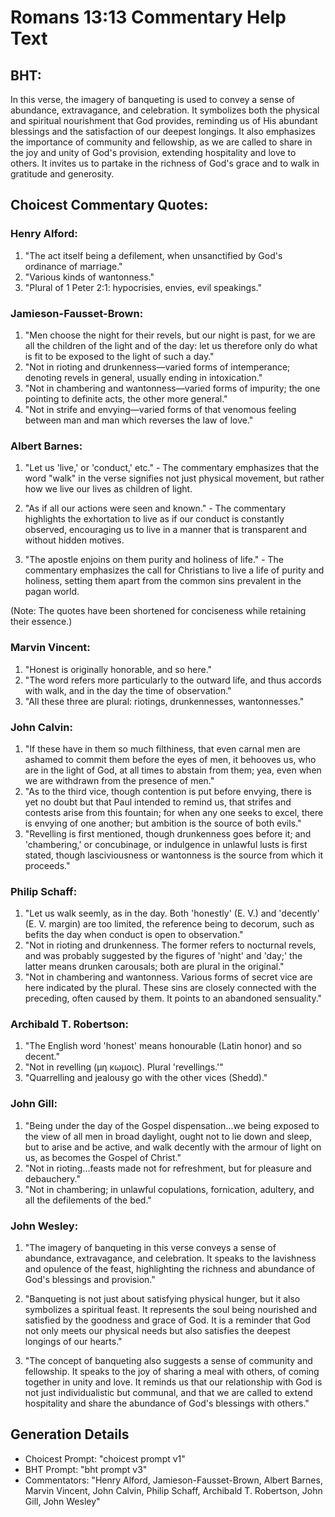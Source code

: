 # Romans 13:13 Commentary Help Text

## BHT:
In this verse, the imagery of banqueting is used to convey a sense of abundance, extravagance, and celebration. It symbolizes both the physical and spiritual nourishment that God provides, reminding us of His abundant blessings and the satisfaction of our deepest longings. It also emphasizes the importance of community and fellowship, as we are called to share in the joy and unity of God's provision, extending hospitality and love to others. It invites us to partake in the richness of God's grace and to walk in gratitude and generosity.

## Choicest Commentary Quotes:
### Henry Alford:
1. "The act itself being a defilement, when unsanctified by God's ordinance of marriage."
2. "Various kinds of wantonness."
3. "Plural of 1 Peter 2:1: hypocrisies, envies, evil speakings."

### Jamieson-Fausset-Brown:
1. "Men choose the night for their revels, but our night is past, for we are all the children of the light and of the day: let us therefore only do what is fit to be exposed to the light of such a day."
2. "Not in rioting and drunkenness—varied forms of intemperance; denoting revels in general, usually ending in intoxication."
3. "Not in chambering and wantonness—varied forms of impurity; the one pointing to definite acts, the other more general."
4. "Not in strife and envying—varied forms of that venomous feeling between man and man which reverses the law of love."

### Albert Barnes:
1. "Let us 'live,' or 'conduct,' etc." - The commentary emphasizes that the word "walk" in the verse signifies not just physical movement, but rather how we live our lives as children of light.

2. "As if all our actions were seen and known." - The commentary highlights the exhortation to live as if our conduct is constantly observed, encouraging us to live in a manner that is transparent and without hidden motives.

3. "The apostle enjoins on them purity and holiness of life." - The commentary emphasizes the call for Christians to live a life of purity and holiness, setting them apart from the common sins prevalent in the pagan world.

(Note: The quotes have been shortened for conciseness while retaining their essence.)

### Marvin Vincent:
1. "Honest is originally honorable, and so here."
2. "The word refers more particularly to the outward life, and thus accords with walk, and in the day the time of observation."
3. "All these three are plural: riotings, drunkennesses, wantonnesses."

### John Calvin:
1. "If these have in them so much filthiness, that even carnal men are ashamed to commit them before the eyes of men, it behooves us, who are in the light of God, at all times to abstain from them; yea, even when we are withdrawn from the presence of men."
2. "As to the third vice, though contention is put before envying, there is yet no doubt but that Paul intended to remind us, that strifes and contests arise from this fountain; for when any one seeks to excel, there is envying of one another; but ambition is the source of both evils."
3. "Revelling is first mentioned, though drunkenness goes before it; and 'chambering,' or concubinage, or indulgence in unlawful lusts is first stated, though lasciviousness or wantonness is the source from which it proceeds."

### Philip Schaff:
1. "Let us walk seemly, as in the day. Both 'honestly' (E. V.) and 'decently' (E. V. margin) are too limited, the reference being to decorum, such as befits the day when conduct is open to observation."
2. "Not in rioting and drunkenness. The former refers to nocturnal revels, and was probably suggested by the figures of 'night' and 'day;' the latter means drunken carousals; both are plural in the original."
3. "Not in chambering and wantonness. Various forms of secret vice are here indicated by the plural. These sins are closely connected with the preceding, often caused by them. It points to an abandoned sensuality."

### Archibald T. Robertson:
1. "The English word 'honest' means honourable (Latin honor) and so decent."
2. "Not in revelling (μη κωμοις). Plural 'revellings.'"
3. "Quarrelling and jealousy go with the other vices (Shedd)."

### John Gill:
1. "Being under the day of the Gospel dispensation...we being exposed to the view of all men in broad daylight, ought not to lie down and sleep, but to arise and be active, and walk decently with the armour of light on us, as becomes the Gospel of Christ."
2. "Not in rioting...feasts made not for refreshment, but for pleasure and debauchery."
3. "Not in chambering; in unlawful copulations, fornication, adultery, and all the defilements of the bed."

### John Wesley:
1. "The imagery of banqueting in this verse conveys a sense of abundance, extravagance, and celebration. It speaks to the lavishness and opulence of the feast, highlighting the richness and abundance of God's blessings and provision."

2. "Banqueting is not just about satisfying physical hunger, but it also symbolizes a spiritual feast. It represents the soul being nourished and satisfied by the goodness and grace of God. It is a reminder that God not only meets our physical needs but also satisfies the deepest longings of our hearts."

3. "The concept of banqueting also suggests a sense of community and fellowship. It speaks to the joy of sharing a meal with others, of coming together in unity and love. It reminds us that our relationship with God is not just individualistic but communal, and that we are called to extend hospitality and share the abundance of God's blessings with others."


## Generation Details
- Choicest Prompt: "choicest prompt v1"
- BHT Prompt: "bht prompt v3"
- Commentators: "Henry Alford, Jamieson-Fausset-Brown, Albert Barnes, Marvin Vincent, John Calvin, Philip Schaff, Archibald T. Robertson, John Gill, John Wesley"
